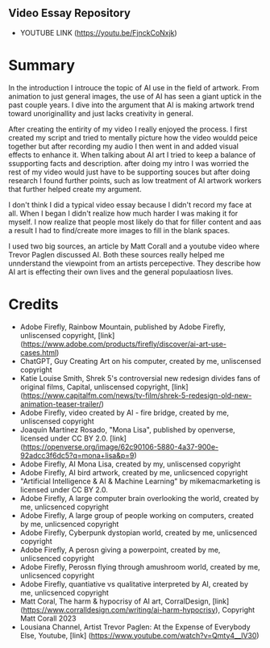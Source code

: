 ## Video Essay Repository
* YOUTUBE LINK (https://youtu.be/FjnckCoNxjk) 
# Summary
In the introduction I introuce the topic of AI use in the field of artwork.  From animation to just general images, the use of AI has seen a giant uptick in the past couple years.
I dive into the argument that AI is making artwork trend toward unoriginallity and just lacks creativity in general. 

<p>After creating the entirity of my video I really enjoyed the process.  I first created my script and tried to mentally picture how the video wouldd peice together but after recording my audio I then went in and added visual effects to enhance it.  When talking about AI art I tried to keep a balance of ssupporting facts and description.  after doing my intro I was worried the rest of my video would just have to be supporting souces but after doing research I found further points, such as low treatment of AI artwork workers that further helped create my argument. </p>
I don't think I did a typical video essay because I didn't record my face at all.  When I began I didn't realize how much harder I was making it for myself. I now realize that people most likely do that for filler content and aas a result I had to find/create more images to fill in the blank spaces. 

I used two big sources, an article by Matt Corall and a youtube video where Trevor Paglen discussed AI.  Both these sources really helped me unnderstand the viewpoint from an artists percepective.  They describe how AI art is effecting their own lives and the general populaatiosn lives. 


# Credits
* Adobe Firefly, Rainbow Mountain, published by Adobe Firefly, unliscensed copyright, [link] (https://www.adobe.com/products/firefly/discover/ai-art-use-cases.html)
* ChatGPT, Guy Creating Art on his computer, created by me, unliscensed copyright
* Katie Louise Smith, Shrek 5's controversial new redesign divides fans of original films, Capital, unliscensed copyright, [link] (https://www.capitalfm.com/news/tv-film/shrek-5-redesign-old-new-animation-teaser-trailer/)
* Adobe Firefly, video created by AI - fire bridge, created by me, unliscensed copyright
* Joaquín Martínez Rosado, "Mona Lisa", published by openverse, licensed under CC BY 2.0. [link] (https://openverse.org/image/62c90106-5880-4a37-900e-92adcc3f6dc5?q=mona+lisa&p=9)
* Adobe Firefly, AI Mona Lisa, created by my, unliscensed copyright
* Adobe Firefly, AI bird artwork, created by me, unlicsenced copyright
* "Artificial Intelligence & AI & Machine Learning" by mikemacmarketing is licensed under CC BY 2.0.
* Adobe Firefly, A large computer brain overlooking the world, created by me, unlicsenced copyright
* Adobe Firefly, A large group of people working on computers, created by me, unlicsenced copyright
* Adobe Firefly, Cyberpunk dystopian world, created by me, unlicsenced copyright
* Adobe Firefly, A perosn giving a powerpoint, created by me, unlicsenced copyright
* Adobe Firefly, Perossn flying through amushroom world, created by me, unlicsenced copyright
* Adobe Firefly, quantiative vs qualitative interpreted by AI, created by me, unlicsenced copyright
* Matt Coral, The harm & hypocrisy of AI art, CorralDesign, [link] (https://www.corralldesign.com/writing/ai-harm-hypocrisy), Copyright Matt Corall 2023
* Lousiana Channel, Artist Trevor Paglen: At the Expense of Everybody Else, Youtube, [link] (https://www.youtube.com/watch?v=Qmty4__lV30)

